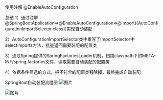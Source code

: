   使用注解 @EnableAutoConfiguration

  总结
1）通过注解@SpringBootApplication=>@EnableAutoConfiguration=>@Import({AutoConfigurationImportSelector.class})实现自动装配

2）AutoConfigurationImportSelector类中重写了ImportSelector中selectImports方法，批量返回需要装配的配置类

3）通过Spring提供的SpringFactoriesLoader机制，扫描classpath下的META-INF/spring.factories文件，读取需要自动装配的配置类

4）依据条件筛选的方式，把不符合的配置类移除掉，最终完成自动装配



SpringBoot自动装配流程图
![图片](/Users/gzj/Documents/readMarkDown/自动装配图.png)

![图片](http://baidu.com/hellotest.png)